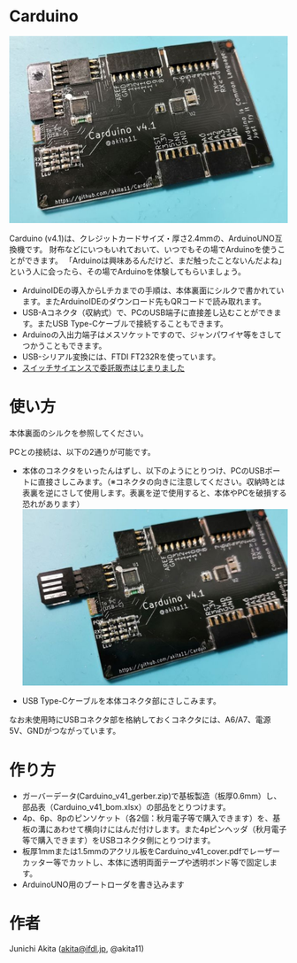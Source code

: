 # Carduino

![omote](Carduino_v41.jpg)

Carduino (v4.1)は、クレジットカードサイズ・厚さ2.4mmの、ArduinoUNO互換機です。
財布などにいつもいれておいて、いつでもその場でArduinoを使うことができます。
「Arduinoは興味あるんだけど、まだ触ったことないんだよね」という人に会ったら、その場でArduinoを体験してもらいましょう。
* ArduinoIDEの導入からLチカまでの手順は、本体裏面にシルクで書かれています。またArduinoIDEのダウンロード先もQRコードで読み取れます。
* USB-Aコネクタ（収納式）で、PCのUSB端子に直接差し込むことができます。またUSB Type-Cケーブルで接続することもできます。
* Arduinoの入出力端子はメスソケットですので、ジャンパワイヤ等をさしてつかうこともできます。
* USB-シリアル変換には、FTDI FT232Rを使っています。
* [スイッチサイエンスで委託販売はじまりました](https://www.switch-science.com/catalog/3917/)

# 使い方

本体裏面のシルクを参照してください。

PCとの接続は、以下の2通りが可能です。
* 本体のコネクタをいったんはずし、以下のようにとりつけ、PCのUSBポートに直接さしこみます。（※コネクタの向きに注意してください。収納時とは表裏を逆にさして使用します。表裏を逆で使用すると、本体やPCを破損する恐れがあります）
![USB connector](Carduino_v41_conn.jpg)

* USB Type-Cケーブルを本体コネクタ部にさしこみます。

なお未使用時にUSBコネクタ部を格納しておくコネクタには、A6/A7、電源5V、GNDがつながっています。

# 作り方

* ガーバーデータ(Carduino_v41_gerber.zip)で基板製造（板厚0.6mm）し、部品表（Carduino_v41_bom.xlsx）の部品をとりつけます。
* 4p、6p、8pのピンソケット（各2個：秋月電子等で購入できます）を、基板の溝にあわせて横向けにはんだ付けします。また4pピンヘッダ（秋月電子等で購入できます）をUSBコネクタ側にとりつけます。
* 板厚1mmまたは1.5mmのアクリル板をCarduino_v41_cover.pdfでレーザーカッター等でカットし、本体に透明両面テープや透明ボンド等で固定します。
* ArduinoUNO用のブートローダを書き込みます

# 作者

Junichi Akita (akita@ifdl.jp, @akita11)

